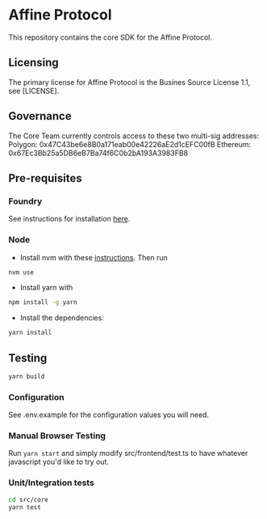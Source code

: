# Affine Protocol

This repository contains the core SDK for the Affine Protocol.

## Licensing
The primary license for Affine Protocol is the Busines Source License 1.1, see [LICENSE].

## Governance 
The Core Team currently controls access to these two multi-sig addresses: 
Polygon: 0x47C43be6e8B0a171eab00e42226aE2d1cEFC00fB
Ethereum: 0x67Ec3Bb25a5DB6eB7Ba74f6C0b2bA193A3983FB8

## Pre-requisites

### Foundry

See instructions for installation [here](https://github.com/gakonst/foundry#installation).

### Node

- Install nvm with these [instructions](https://github.com/nvm-sh/nvm#install--update-script). Then run

```sh
nvm use
```

- Install yarn with

```sh
npm install -g yarn
```

- Install the dependencies:

```sh
yarn install
```

## Testing

```sh
yarn build
```

### Configuration

See .env.example for the configuration values you will need.

### Manual Browser Testing

Run `yarn start` and simply modify src/frontend/test.ts to have whatever javascript you'd like to try out.

### Unit/Integration tests

```sh
cd src/core
yarn test
```
